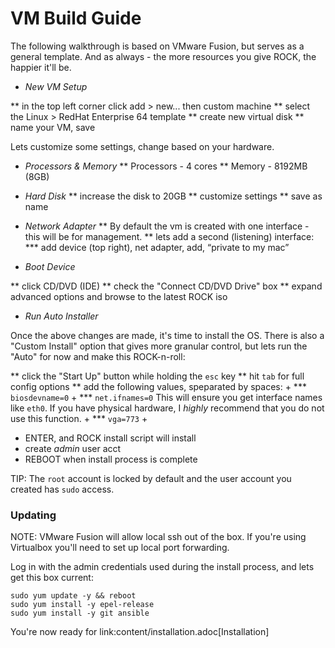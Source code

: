 # VM Build Guide

The following walkthrough is based on VMware Fusion, but serves as a general template.  And as always - the more resources you give ROCK, the happier it'll be.

* *New VM Setup*

** in the top left corner click add > new... then custom machine
** select the Linux > RedHat Enterprise 64 template
** create new virtual disk
** name your VM, save

Lets customize some settings, change based on your hardware.

* *Processors & Memory*
** Processors - 4 cores
** Memory - 8192MB (8GB)

* *Hard Disk*
** increase the disk to 20GB
** customize settings
** save as name

* *Network Adapter*
** By default the vm is created with one interface - this will be for management.
** lets add a second (listening) interface:
*** add device (top right), net adapter, add, “private to my mac”

* *Boot Device*

** click CD/DVD (IDE)
** check the "Connect CD/DVD Drive" box
** expand advanced options and browse to the latest ROCK iso

* *Run Auto Installer*

Once the above changes are made, it's time to install the OS.  There is also a "Custom Install" option that gives more granular control, but lets run the "Auto" for now and make this ROCK-n-roll:

** click the "Start Up" button while holding the `esc` key
** hit `tab` for full config options
** add the following values, speparated by spaces: +
*** `biosdevname=0` +
*** `net.ifnames=0` This will ensure you get interface names like `eth0`. If you have physical hardware, I _highly_ recommend that you do not use this function. +
*** `vga=773` +
* ENTER, and ROCK install script will install
* create _*admin*_ user acct
* REBOOT when install process is complete

TIP: The `root` account is locked by default and the user account you created has `sudo` access.

### Updating

NOTE: VMware Fusion will allow local ssh out of the box.  If you're using Virtualbox you'll need to set up local port forwarding.

Log in with the admin credentials used during the install process, and lets get this box current:
```
sudo yum update -y && reboot
sudo yum install -y epel-release
sudo yum install -y git ansible
```

You're now ready for link:content/installation.adoc[Installation]
